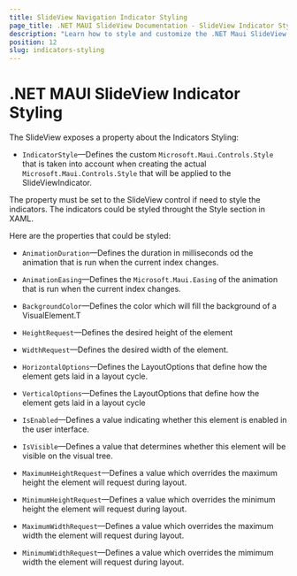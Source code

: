 ```yaml
---
title: SlideView Navigation Indicator Styling
page_title: .NET MAUI SlideView Documentation - SlideView Indicator Styling
description: "Learn how to style and customize the .NET Maui SlideView Indicators."
position: 12
slug: indicators-styling
---
```


# .NET MAUI SlideView Indicator Styling

The SlideView exposes a property about the Indicators Styling:

* `IndicatorStyle`&mdash;Defines the custom `Microsoft.Maui.Controls.Style` that is taken into account when creating the actual `Microsoft.Maui.Controls.Style` that will be applied to the SlideViewIndicator.

The property must be set to the SlideView control if need to style the indicators. The indicators could be styled throught the Style section in XAML.

Here are the properties that could be styled:

* `AnimationDuration`&mdash;Defines the duration in milliseconds od the animation that is run when the current index changes.

* `AnimationEasing`&mdash;Defines the `Microsoft.Maui.Easing` of the animation that is run when the current index changes.

* `BackgroundColor`&mdash;Defines the color which will fill the background of a VisualElement.T

* `HeightRequest`&mdash;Defines the desired height of the element

* `WidthRequest`&mdash;Defines the desired width of the element.

* `HorizontalOptions`&mdash;Defines the LayoutOptions that define how the element gets laid in a layout cycle.

* `VerticalOptions`&mdash;Defines the LayoutOptions that define how the element
gets laid in a layout cycle

* `IsEnabled`&mdash;Defines a value indicating whether this element is enabled in the user interface.

* `IsVisible`&mdash;Defines a value that determines whether this element will be visible on the visual tree.

* `MaximumHeightRequest`&mdash;Defines a value which overrides the maximum height the element will request during layout.

* `MinimumHeightRequest`&mdash;Defines a value which overrides the minimum height the element will request during layout.

* `MaximumWidthRequest`&mdash;Defines a value which overrides the maximum width the element will request during layout.

* `MinimumWidthRequest`&mdash;Defines a value which overrides the mimimum width the element will request during layout.